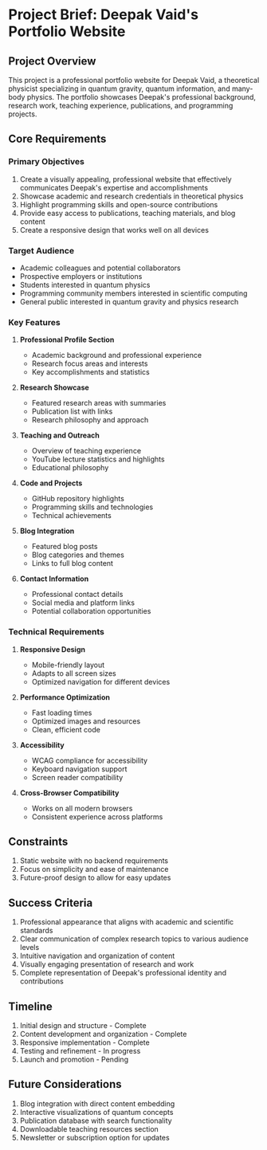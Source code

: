 # Project Brief: Deepak Vaid's Portfolio Website

## Project Overview
This project is a professional portfolio website for Deepak Vaid, a theoretical physicist specializing in quantum gravity, quantum information, and many-body physics. The portfolio showcases Deepak's professional background, research work, teaching experience, publications, and programming projects.

## Core Requirements

### Primary Objectives
1. Create a visually appealing, professional website that effectively communicates Deepak's expertise and accomplishments
2. Showcase academic and research credentials in theoretical physics
3. Highlight programming skills and open-source contributions
4. Provide easy access to publications, teaching materials, and blog content
5. Create a responsive design that works well on all devices

### Target Audience
- Academic colleagues and potential collaborators
- Prospective employers or institutions
- Students interested in quantum physics
- Programming community members interested in scientific computing
- General public interested in quantum gravity and physics research

### Key Features
1. **Professional Profile Section**
   - Academic background and professional experience
   - Research focus areas and interests
   - Key accomplishments and statistics

2. **Research Showcase**
   - Featured research areas with summaries
   - Publication list with links
   - Research philosophy and approach

3. **Teaching and Outreach**
   - Overview of teaching experience
   - YouTube lecture statistics and highlights
   - Educational philosophy

4. **Code and Projects**
   - GitHub repository highlights
   - Programming skills and technologies
   - Technical achievements

5. **Blog Integration**
   - Featured blog posts
   - Blog categories and themes
   - Links to full blog content

6. **Contact Information**
   - Professional contact details
   - Social media and platform links
   - Potential collaboration opportunities

### Technical Requirements
1. **Responsive Design**
   - Mobile-friendly layout
   - Adapts to all screen sizes
   - Optimized navigation for different devices

2. **Performance Optimization**
   - Fast loading times
   - Optimized images and resources
   - Clean, efficient code

3. **Accessibility**
   - WCAG compliance for accessibility
   - Keyboard navigation support
   - Screen reader compatibility

4. **Cross-Browser Compatibility**
   - Works on all modern browsers
   - Consistent experience across platforms

## Constraints
1. Static website with no backend requirements
2. Focus on simplicity and ease of maintenance
3. Future-proof design to allow for easy updates

## Success Criteria
1. Professional appearance that aligns with academic and scientific standards
2. Clear communication of complex research topics to various audience levels
3. Intuitive navigation and organization of content
4. Visually engaging presentation of research and work
5. Complete representation of Deepak's professional identity and contributions

## Timeline
1. Initial design and structure - Complete
2. Content development and organization - Complete
3. Responsive implementation - Complete
4. Testing and refinement - In progress
5. Launch and promotion - Pending

## Future Considerations
1. Blog integration with direct content embedding
2. Interactive visualizations of quantum concepts
3. Publication database with search functionality
4. Downloadable teaching resources section
5. Newsletter or subscription option for updates
